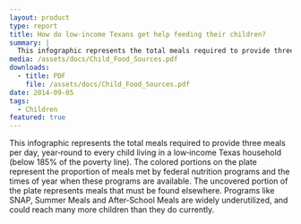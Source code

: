 ```yaml
---
layout: product
type: report
title: How do low-income Texans get help feeding their children?
summary: |
  This infographic represents the total meals required to provide three meals per day, year‐round to every child living in a low‐income Texas household.
media: /assets/docs/Child_Food_Sources.pdf
downloads: 
  - title: PDF
    file: /assets/docs/Child_Food_Sources.pdf
date: 2014-09-05
tags: 
  - Children
featured: true
---
```


This infographic represents the total meals required to provide three meals per day, year‐round to every child living in a low‐income Texas household (below 185% of the poverty line). The colored portions on the plate represent the proportion of meals met by federal nutrition programs and the times of year when these programs are available. The uncovered portion of the plate represents meals that must be found elsewhere. Programs like SNAP, Summer Meals and After‐School Meals are widely underutilized, and could reach many more children than they do currently.
